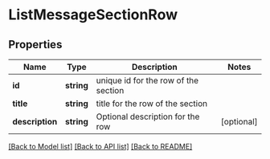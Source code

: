 # ListMessageSectionRow

## Properties
Name | Type | Description | Notes
------------ | ------------- | ------------- | -------------
**id** | **string** | unique id for the row of the section | 
**title** | **string** | title for the row of the section | 
**description** | **string** | Optional description for the row | [optional] 

[[Back to Model list]](../README.md#documentation-for-models) [[Back to API list]](../README.md#documentation-for-api-endpoints) [[Back to README]](../README.md)



